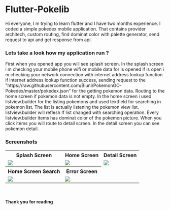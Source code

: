 # Flutter-Pokelib
<p>Hi everyone, I m trying to learn flutter and I have two months experience. I coded a simple pokedex mobile application. That contains provider architech, custom routing,
find dominat color with palette generator,
send request to api and get response from api.</p>
<h3>Lets take a look how my application run ?</h3> 
<p>First when you opened app you will see splash screen. In the splash screen i m checking your mobile phone wifi or mobile data for is opened if is open i m checking your network connection with internet address lookup function if internet address lookup function success, sending request to the  "https://raw.githubusercontent.com/Biuni/PokemonGO-Pokedex/master/pokedex.json" for the getting pokemon data. Routing to the home screen if pokemon data is not empty. In the home screen i used listview.builder for the listing pokemons and used textfield for searching in pokemon list. The list is actually listening the pokemon view list. listview.builder will reflesh If list changed with searching operation. Every listview.builder items has dominat color of the pokemon picture. When you click items you will route to detail screen. In the detail screen you can see pokemon detail.</p>

<h3>Screenshots</h3>
<table>
  <tr>
    <th>Splash Screen</th>
    <th>Home Screen</th>
    <th>Detail Screen</th>
  </tr>
  <tr>
    <td><img src='https://user-images.githubusercontent.com/79594881/153775956-0c1a6d2c-adb5-43fe-9022-bad396a011cd.png'/></td>
    <td><img src='https://user-images.githubusercontent.com/79594881/153775958-b1356543-330b-47a8-9e27-eb3e03729246.png'/></td>
    <td><img src='https://user-images.githubusercontent.com/79594881/153775954-859ecfa9-74d1-4385-b69b-377342661ccf.png'/></td>
  </tr>
  <tr>
    <th>Home Screen Search</th>
    <th>Error Screen</th>
  </tr>
  <tr>
    <td><img src='https://user-images.githubusercontent.com/79594881/153775960-d381d521-aba5-4906-bf5a-ef6c879b7b28.png'/></td>
     <td><img src='https://user-images.githubusercontent.com/79594881/153776022-de6f4518-baa9-486a-868c-6d934445d80d.png'/></td>
  </tr>
</table>
<br>
<br>
<b>Thank you for reading</b>
